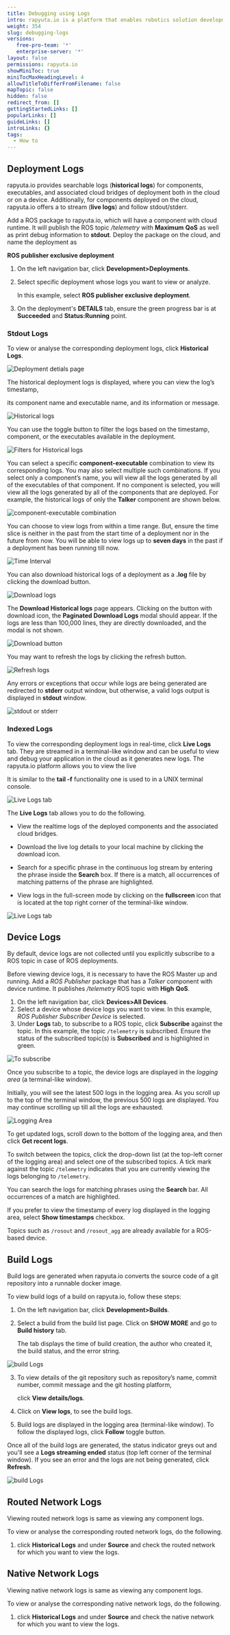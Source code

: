 ```yaml
---
title: Debugging using Logs
intro: rapyuta.io is a platform that enables robotics solution development by providing the necessary software infrastructure and facilitating the interaction between multiple stakeholders who contribute to the solution development.
weight: 354
slug: debugging-logs
versions:
   free-pro-team: '*'
   enterprise-server: '*'
layout: false
permissions: rapyuta.io
showMiniToc: true
miniTocMaxHeadingLevel: 4
allowTitleToDifferFromFilename: false
mapTopic: false
hidden: false
redirect_from: []
gettingStartedLinks: []
popularLinks: []
guideLinks: []
introLinks: {}
tags:
  - How to
---
```


## Deployment Logs

rapyuta.io provides searchable logs (**historical logs**) for
components, executables, and associated cloud bridges of deployment both in the cloud or on a device.
Additionally, for components deployed on the cloud, rapyuta.io offers a
to stream (**live logs**) and follow stdout/stderr.



Add a ROS package to rapyuta.io, which will have a component with
cloud runtime. It will publish the ROS topic *_/telemetry_* with **Maximum** **QoS** as well as print debug information to **stdout**. Deploy the package on the cloud, and name the deployment as

**ROS publisher exclusive deployment**


1. On the left navigation bar, click **Development>Deployments**.

2. Select specific deployment whose logs you want to view or analyze.

   In this example, select **ROS publisher exclusive deployment**.

3. On the deployment's **DETAILS** tab, ensure the green progress bar is at **Succeeded** and **Status:Running** point.



### Stdout Logs

To view or analyse the corresponding deployment logs, click **Historical Logs**.

![Deployment detials page](/images/core-concepts/logging/deployment-logs/historical-logs/deployment-hist-logs.png?classes=border,shadow&width=50pc)



The historical deployment logs is displayed, where you can view the log’s timestamp,

its component name and executable name, and its information or message.

![Historical logs](/images/core-concepts/logging/deployment-logs/historical-logs/hist-logs.png?classes=border,shadow&width=50pc)



You can use the toggle button to filter the logs based on the timestamp, component, or the executables available in the deployment.

![Filters for Historical logs](/images/core-concepts/logging/deployment-logs/historical-logs/filter-hist-logs.png?classes=border,shadow&width=50pc)



You can select a specific **component-executable** combination to view its corresponding logs.
You may also select multiple such combinations. If you select only a component’s name, you will
view all the logs generated by all of the executables of that component. If no component is selected,
you will view all the logs generated by all of the components that are deployed. For example,
the historical logs of only the **Talker** component are shown below.

![component-executable combination](/images/core-concepts/logging/deployment-logs/historical-logs/cmpnt-exec-combo.png?classes=border,shadow&width=50pc)



You can choose to view logs from within a time range.
But, ensure the time slice is neither in the past from the start time of a deployment nor in the future from now. You will be able to view
logs up to **seven days** in the past if a deployment has been running till now.



![Time Interval](/images/core-concepts/logging/deployment-logs/historical-logs/time-range.png?classes=border,shadow&width=50pc)





You can also download historical logs of a deployment as a **.log** file by clicking the download button.

![Download logs](/images/core-concepts/logging/deployment-logs/historical-logs/download-button.png?classes=border,shadow&width=50pc)



The **Download Historical logs** page appears. Clicking on the button with download icon, the **Paginated Download Logs** modal should appear. If the logs are less than 100,000 lines, they are directly downloaded, and the modal is not shown.

![Download button](/images/core-concepts/logging/deployment-logs/historical-logs/download-lines-button.png?classes=border,shadow&width=30pc)  



You may want to refresh the logs by clicking the refresh button.

![Refresh logs](/images/core-concepts/logging/deployment-logs/historical-logs/refresh-button.png?classes=border,shadow&width=50pc)



Any errors or exceptions that occur while logs are being generated are redirected to **stderr** output window, but otherwise,
a valid logs output is displayed in **stdout** window.

![stdout or stderr](/images/core-concepts/logging/deployment-logs/historical-logs/stdout-stderr.png?classes=border,shadow&width=50pc)



### Indexed Logs

To view the corresponding deployment logs in real-time, click **Live Logs** tab. They are streamed in a terminal-like window and can be useful to view and debug your application in the cloud as it generates new logs. The rapyuta.io platform allows you to view the live 

It is similar to the **tail -f** functionality one is used to in a UNIX terminal console.

![Live Logs tab](/images/core-concepts/logging/deployment-logs/realtime-logs/deployment-live-logs.png?classes=border,shadow&width=50pc)





The **Live Logs** tab allows you to do the following.



* View the realtime logs of the deployed components and the associated cloud bridges.



* Download the live log details  to your local machine by clicking the download icon.



* Search for a specific phrase in the continuous log stream by entering the phrase inside the **Search** box. If there is a match, all occurrences of matching patterns of the phrase are highlighted.



* View logs in the full-screen mode by clicking on the **fullscreen** icon that is located at the top right corner of the terminal-like window.



![Live Logs tab](/images/core-concepts/logging/deployment-logs/live-logs.png?classes=border,shadow&width=50pc)


## Device Logs

By default, device logs are not collected until you explicitly subscribe to a
ROS topic in case of ROS deployments.

Before viewing device logs, it is necessary to have the ROS Master up and running.
Add a _ROS Publisher_ package that has a _Talker_ component with device runtime.
It publishes */telemetry* ROS topic with **High** **QoS**.

1. On the left navigation bar, click **Devices>All Devices**.
2. Select a device whose device logs you want to view. In this example,
   _ROS Publisher Subscriber Device_ is selected.
3. Under **Logs** tab, to subscribe to a ROS topic, click **Subscribe** against
   the topic. In this example, the topic `/telemetry` is subscribed.
   Ensure the status of the subscribed topic(s) is **Subscribed** and is highlighted
   in green.

![To subscribe](/images/core-concepts/logging/device-logs/yet-to-subscribe.png?classes=border,shadow&width=60pc)

Once you subscribe to a topic, the device logs are displayed in the
_logging area_ (a terminal-like window).

Initially, you will see the latest 500 logs in the logging area. As you scroll
up to the top of the terminal window, the previous 500 logs are displayed. You may continue scrolling up till all the logs are exhausted.

![Logging Area](/images/core-concepts/logging/device-logs/logging-terminal-window.png?classes=border,shadow&width=60pc)

To get updated logs, scroll down to the bottom of the logging area, and then
click **Get recent logs**.

To switch between the topics, click the drop-down list (at the top-left corner
of the logging area) and select one of the subscribed topics. A tick mark against the topic `/telemetry` indicates that you are currently viewing the logs belonging to `/telemetry`.

You can search the logs for matching phrases using the **Search** bar. All
occurrences of a match are highlighted.

If you prefer to view the timestamp of every log displayed in the logging area,
select **Show timestamps** checkbox.

Topics such as `/rosout` and `/rosout_agg` are already available for a
ROS-based device.



 ## Build Logs


  Build logs are generated when rapyuta.io converts the
  source code of a git repository into a runnable docker image.

  To view build logs of a build on rapyuta.io,
  follow these steps:

  

  1. On the left navigation bar, click **Development>Builds**.  

  2. Select a build from the build list page. Click on **SHOW MORE** and go to **Build history** tab.  

     The tab displays the time of build creation, the author who created it, the build status, and the error string.  

  ![build Logs](/images/core-concepts/logging/build-logs/build-history-view-logs.png?classes=border,shadow&width=60pc)     

  3. To view details of the git repository such as repository’s name, commit number, commit message and the git hosting platform, 

     click **View details/logs**.

  4. Click on **View logs**, to see the build logs.

  5. Build logs are displayed in the logging area (terminal-like window). To follow the displayed logs, click **Follow** toggle button.

  Once all of the build logs are generated, the status indicator greys out and
  you'll see a **Logs streaming ended** status (top left corner of the terminal
  window). If you see an error and the logs are not being generated,
  click **Refresh**.

  ![build Logs](/images/core-concepts/logging/build-logs/build-logs.png?classes=border,shadow&width=60pc)

## Routed Network Logs

Viewing routed network logs is same as viewing any component logs.

To view or analyse the corresponding routed network logs, do the following.

 1. click **Historical Logs** and under **Source** and check the routed network for which you want to view the logs.

## Native Network Logs

Viewing native network logs is same as viewing any component logs.

To view or analyse the corresponding native network logs, do the following.

 1. click **Historical Logs** and under **Source** and check the native network for which you want to view the logs.
